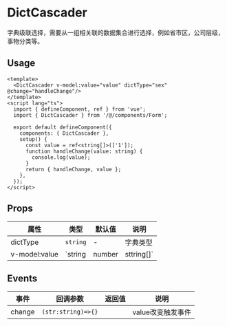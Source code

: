 # DictCascader

字典级联选择，需要从一组相关联的数据集合进行选择，例如省市区，公司层级，事物分类等。

## Usage

```vue
<template>
  <DictCascader v-model:value="value" dictType="sex" @change="handleChange"/>
</template>
<script lang="ts">
  import { defineComponent, ref } from 'vue';
  import { DictCascader } from '/@/components/Form';

  export default defineComponent({
    components: { DictCascader },
    setup() {
      const value = ref<string[]>(['1']);
      function handleChange(value: string) {
        console.log(value);
      }
      return { handleChange, value };
    },
  });
</script>
```

## Props

| 属性            | 类型       | 默认值     | 说明       |
|---------------|----------|---------|----------|
| dictType      | `string` | -       | 字典类型     |
| v-model:value | `string | number | sttring[]` | -    | 双向绑定值    |

## Events

| 事件   | 回调参数           | 返回值 | 说明          |
| ------ | ------------------ | ------ |-------------|
| change | `(str:string)=>{}` |        | value改变触发事件 |
